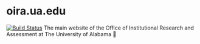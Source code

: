 # oira.ua.edu
[![Build Status](https://travis-ci.org/ua-oira/oira.ua.edu.svg?branch=master)](https://travis-ci.org/ua-oira/oira.ua.edu)
The main website of the Office of Institutional Research and Assessment at The University of Alabama 🐘
